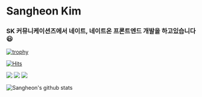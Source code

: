 # Sangheon Kim

### SK 커뮤니케이션즈에서 네이트, 네이트온 프론트엔드 개발을 하고있습니다😃

[![trophy](https://github-profile-trophy.vercel.app/?username=sangheon-kim)](https://github.com/ryo-ma/github-profile-trophy)

[![Hits](https://hits.seeyoufarm.com/api/count/incr/badge.svg?url=https%3A%2F%2Fgithub.com%2Fsangheon-kim%2F&count_bg=%2379C83D&title_bg=%23555555&icon=&icon_color=%23E7E7E7&title=hits&edge_flat=false)](https://hits.seeyoufarm.com)

<img src="https://img.shields.io/badge/Thank-%20you%20%F0%9F%98%8D-yellow">
<img src="https://img.shields.io/badge/I%20Love-You%20%F0%9F%98%98-green">
<img src="https://img.shields.io/badge/I%20Like-You%20%F0%9F%98%86-orange">

![Sangheon's github stats](https://github-readme-stats.vercel.app/api?username=sangheon-kim&show_icons=true&theme=radical)

